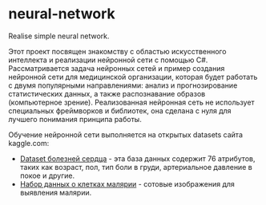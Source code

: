 # neural-network
Realise simple neural network.

Этот проект посвящен знакомству с областью искусственного интеллекта и реализации нейронной сети с помощью C#. Рассматривается задача нейронных сетей и пример создания нейронной сети для медицинской организации, которая будет работать с двумя популярными направлениями: анализ и прогнозирование статистических данных, а также распознавание образов (компьютерное зрение). Реализованная нейронная сеть не использует специальных фреймворков и библиотек, она сделана с нуля для лучшего понимания принципа работы.


Обучение нейронной сети выполняется на открытых datasets сайта kaggle.com:

 - [Dataset болезней сердца](https://www.kaggle.com/ronitf/heart-disease-uci) - эта база данных содержит 76 атрибутов, таких как возраст, пол, тип боли в груди, артериальное давление в покое и другие.
- [Набор данных о клетках малярии](https://www.kaggle.com/iarunava/cell-images-for-detecting-malaria) - сотовые изображения для выявления малярии.
